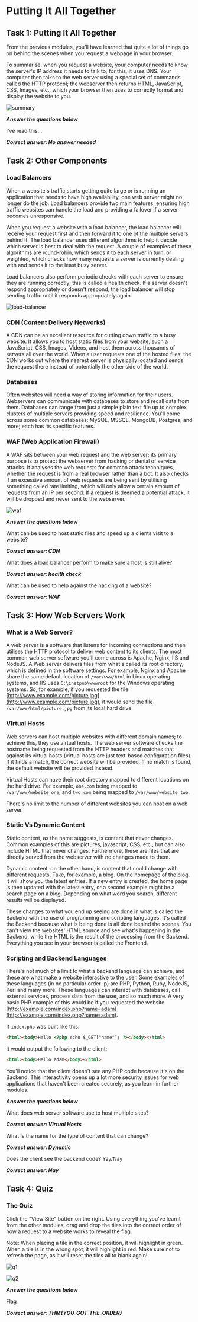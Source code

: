 # Putting It All Together

## Task 1: Putting It All Together

From the previous modules, you'll have learned that quite a lot of things go
on behind the scenes when you request a webpage in your browser.

To summarise, when you request a website, your computer needs to know the
server's IP address it needs to talk to; for this, it uses DNS. Your computer
then talks to the web server using a special set of commands called the HTTP
protocol; the webserver then returns HTML, JavaScript, CSS, Images, etc.,
which your browser then uses to correctly format and display the website to you.

![summary](summary.webp)

***Answer the questions below***

I've read this...

***Correct answer: No answer needed***

## Task 2: Other Components

### Load Balancers

When a website's traffic starts getting quite large or is running an
application that needs to have high availability, one web server might no
longer do the job. Load balancers provide two main features, ensuring high
traffic websites can handle the load and providing a failover if a server
becomes unresponsive.

When you request a website with a load balancer, the load balancer will
receive your request first and then forward it to one of the multiple
servers behind it. The load balancer uses different algorithms to help it
decide which server is best to deal with the request. A couple of examples
of these algorithms are round-robin, which sends it to each server in turn,
or weighted, which checks how many requests a server is currently dealing
with and sends it to the least busy server.

Load balancers also perform periodic checks with each server to ensure they
are running correctly; this is called a health check. If a server doesn't
respond appropriately or doesn't respond, the load balancer will stop
sending traffic until it responds appropriately again.

![load-balancer](load-balancer.svg)

### CDN (Content Delivery Networks)

A CDN can be an excellent resource for cutting down traffic to a busy
website. It allows you to host static files from your website, such a
JavaScript, CSS, Images, Videos, and host them across thousands of servers
all over the world. When a user requests one of the hosted files, the CDN
works out where the nearest server is physically located and sends the
request there instead of potentially the other side of the world.

### Databases

Often websites will need a way of storing information for their users.
Webservers can communicate with databases to store and recall data from
them. Databases can range from just a simple plain text file up to complex
clusters of multiple servers providing speed and resilience. You'll come
across some common databases: MySQL, MSSQL, MongoDB, Postgres, and more;
each has its specific features.

### WAF (Web Application Firewall)

A WAF sits between your web request and the web server; its primary purpose
is to protect the webserver from hacking or denial of service attacks. It
analyses the web requests for common attack techniques, whether the request
is from a real browser rather than a bot. It also checks if an excessive
amount of web requests are being sent by utilising something called rate
limiting, which will only allow a certain amount of requests from an IP per
second. If a request is deemed a potential attack, it will be dropped and
never sent to the webserver.

![waf](waf.svg)

***Answer the questions below***

What can be used to host static files and speed up a clients visit to a website?

***Correct answer: CDN***

What does a load balancer perform to make sure a host is still alive?

***Correct answer: health check***

What can be used to help against the hacking of a website?

***Correct answer: WAF***

## Task 3: How Web Servers Work

### What is a Web Server?

A web server is a software that listens for incoming connections and then
utilises the HTTP protocol to deliver web content to its clients. The most
common web server software you'll come across is Apache, Nginx, IIS and
NodeJS. A Web server delivers files from what's called its root directory,
which is defined in the software settings. For example, Nginx and Apache
share the same default location of `/var/www/html` in Linux operating systems,
and IIS uses `C:\inetpub\wwwroot` for the Windows operating systems.
So, for example, if you requested the file
[http://www.example.com/picture.jpg](http://www.example.com/picture.jpg),
it would send the file `/var/www/html/picture.jpg` from its local hard drive.

### Virtual Hosts

Web servers can host multiple websites with different domain names;
to achieve this, they use virtual hosts.
The web server software checks the hostname being requested from the
HTTP headers and matches that against its virtual hosts (virtual hosts
are just text-based configuration files).
If it finds a match, the correct website will be provided.
If no match is found, the default website will be provided instead.

Virtual Hosts can have their root directory mapped to different locations
on the hard drive. For example,
`one.com` being mapped to `/var/www/website_one`, and
`two.com` being mapped to `/var/www/website_two`.

There's no limit to the number of different websites you can host on a web server.

### Static Vs Dynamic Content

Static content, as the name suggests, is content that never changes.
Common examples of this are pictures, javascript, CSS, etc.,
but can also include HTML that never changes.
Furthermore, these are files that are directly served from the webserver
with no changes made to them.

Dynamic content, on the other hand, is content that could change with different requests.
Take, for example, a blog. On the homepage of the blog, it will show you the latest
entries. If a new entry is created, the home page is then updated with the latest entry,
or a second example might be a search page on a blog. Depending on what word you search,
different results will be displayed.

These changes to what you end up seeing are done in what is called the Backend with the
use of programming and scripting languages. It's called the Backend because what is being
done is all done behind the scenes. You can't view the websites' HTML source and see
what's happening in the Backend, while the HTML is the result of the processing from the
Backend. Everything you see in your browser is called the Frontend.

### Scripting and Backend Languages

There's not much of a limit to what a backend language can achieve, and these are what
make a website interactive to the user. Some examples of these languages (in no
particular order :p) are PHP, Python, Ruby, NodeJS, Perl and many more. These languages
can interact with databases, call external services, process data from the user, and so
much more. A very basic PHP example of this would be if you requested the website
[http://example.com/index.php?name=adam](http://example.com/index.php?name=adam).

If `index.php` was built like this:

```html
<html><body>Hello <?php echo $_GET["name"]; ?></body></html>
```

It would output the following to the client:

```html
<html><body>Hello adam</body></html>
```

You'll notice that the client doesn't see any PHP code because it's on the Backend.
This interactivity opens up a lot more security issues for web applications that
haven't been created securely, as you learn in further modules.

***Answer the questions below***

What does web server software use to host multiple sites?

***Correct answer: Virtual Hosts***

What is the name for the type of content that can change?

***Correct answer: Dynamic***

Does the client see the backend code? Yay/Nay

***Correct answer: Nay***

## Task 4: Quiz

### The Quiz

Click the "View Site" button on the right. Using everything you've learnt from the other
modules, drag and drop the tiles into the correct order of how a request to a website
works to reveal the flag.

Note: When placing a tile in the correct position, it will highlight in green. When a
tile is in the wrong spot, it will highlight in red. Make sure not to refresh the page,
as it will reset the tiles all to blank again!

![q1](q1.png)

![q2](q2.png)

***Answer the questions below***

Flag

***Correct answer: THM{YOU_GOT_THE_ORDER}***
